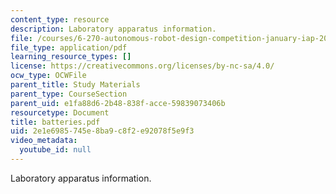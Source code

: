 ```yaml
---
content_type: resource
description: Laboratory apparatus information.
file: /courses/6-270-autonomous-robot-design-competition-january-iap-2005/2e1e6985745e8ba9c8f2e92078f5e9f3_batteries.pdf
file_type: application/pdf
learning_resource_types: []
license: https://creativecommons.org/licenses/by-nc-sa/4.0/
ocw_type: OCWFile
parent_title: Study Materials
parent_type: CourseSection
parent_uid: e1fa88d6-2b48-838f-acce-59839073406b
resourcetype: Document
title: batteries.pdf
uid: 2e1e6985-745e-8ba9-c8f2-e92078f5e9f3
video_metadata:
  youtube_id: null
---
```

Laboratory apparatus information.